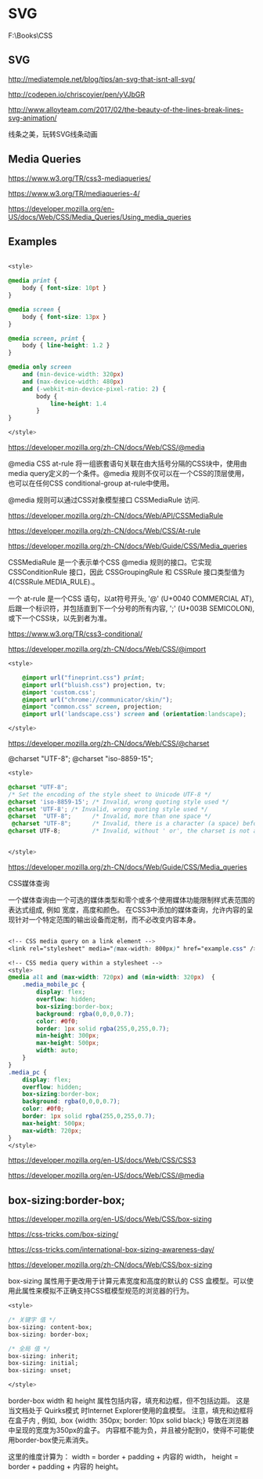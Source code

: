 # SVG

F:\Books\CSS




## SVG

http://mediatemple.net/blog/tips/an-svg-that-isnt-all-svg/

http://codepen.io/chriscoyier/pen/yVJbGR


http://www.alloyteam.com/2017/02/the-beauty-of-the-lines-break-lines-svg-animation/

线条之美，玩转SVG线条动画 









## Media Queries

https://www.w3.org/TR/css3-mediaqueries/

https://www.w3.org/TR/mediaqueries-4/


https://developer.mozilla.org/en-US/docs/Web/CSS/Media_Queries/Using_media_queries


## Examples

```css

<style>

@media print {
    body { font-size: 10pt }
}

@media screen {
    body { font-size: 13px }
}

@media screen, print {
    body { line-height: 1.2 }
}

@media only screen 
    and (min-device-width: 320px) 
    and (max-device-width: 480px)
    and (-webkit-min-device-pixel-ratio: 2) {
        body {
            line-height: 1.4
        }
}

</style>

``` 





https://developer.mozilla.org/zh-CN/docs/Web/CSS/@media


@media CSS at-rule 将一组嵌套语句关联在由大括号分隔的CSS块中，使用由media query定义的一个条件。@media 规则不仅可以在一个CSS的顶层使用，也可以在任何CSS conditional-group at-rule中使用。

@media 规则可以通过CSS对象模型接口 CSSMediaRule 访问.



https://developer.mozilla.org/zh-CN/docs/Web/API/CSSMediaRule

https://developer.mozilla.org/zh-CN/docs/Web/CSS/At-rule

https://developer.mozilla.org/zh-CN/docs/Web/Guide/CSS/Media_queries





CSSMediaRule 是一个表示单个CSS @media  规则的接口。它实现  CSSConditionRule 接口，因此 CSSGroupingRule  和  CSSRule 接口类型值为 4(CSSRule.MEDIA_RULE).。


一个 at-rule 是一个CSS 语句，以at符号开头, '@' (U+0040 COMMERCIAL AT), 后跟一个标识符，并包括直到下一个分号的所有内容, ';' (U+003B SEMICOLON), 或下一个CSS块，以先到者为准。




https://www.w3.org/TR/css3-conditional/


https://developer.mozilla.org/zh-CN/docs/Web/CSS/@import


```css
<style>

    @import url("fineprint.css") print;
    @import url("bluish.css") projection, tv;
    @import 'custom.css';
    @import url("chrome://communicator/skin/");
    @import "common.css" screen, projection;
    @import url('landscape.css') screen and (orientation:landscape);

</style>

``` 

https://developer.mozilla.org/zh-CN/docs/Web/CSS/@charset



@charset "UTF-8";
@charset "iso-8859-15";


```css
<style>

@charset "UTF-8";       
/* Set the encoding of the style sheet to Unicode UTF-8 */
@charset 'iso-8859-15'; /* Invalid, wrong quoting style used */
@charset 'UTF-8'; /* Invalid, wrong quoting style used */
@charset  "UTF-8";      /* Invalid, more than one space */
 @charset "UTF-8";      /* Invalid, there is a character (a space) before the at-rule */
@charset UTF-8;         /* Invalid, without ' or', the charset is not a CSS &lt; string &gt; */


</style>

``` 




https://developer.mozilla.org/zh-CN/docs/Web/Guide/CSS/Media_queries 



CSS媒体查询

一个媒体查询由一个可选的媒体类型和零个或多个使用媒体功能限制样式表范围的表达式组成, 例如 宽度，高度和颜色。
在CSS3中添加的媒体查询，允许内容的呈现针对一个特定范围的输出设备而定制，而不必改变内容本身。














```css

<!-- CSS media query on a link element -->
<link rel="stylesheet" media="(max-width: 800px)" href="example.css" />

<!-- CSS media query within a stylesheet -->
<style>
@media all and (max-width: 720px) and (min-width: 320px)  {
    .media_mobile_pc {
        display: flex;
        overflow: hidden;
        box-sizing:border-box;
        background: rgba(0,0,0,0.7);
        color: #0f0;
        border: 1px solid rgba(255,0,255,0.7);
        min-height: 300px;
        max-height: 500px;
        width: auto;
    }
}
.media_pc {
    display: flex;
    overflow: hidden;
    box-sizing:border-box;
    background: rgba(0,0,0,0.7);
    color: #0f0;
    border: 1px solid rgba(255,0,255,0.7);
    max-height: 500px;
    max-width: 720px;
}
</style>
``` 





https://developer.mozilla.org/en-US/docs/Web/CSS/CSS3

https://developer.mozilla.org/en-US/docs/Web/CSS/@media




## box-sizing:border-box;

https://developer.mozilla.org/en-US/docs/Web/CSS/box-sizing

https://css-tricks.com/box-sizing/

https://css-tricks.com/international-box-sizing-awareness-day/


https://developer.mozilla.org/zh-CN/docs/Web/CSS/box-sizing

box-sizing 属性用于更改用于计算元素宽度和高度的默认的 CSS 盒模型。可以使用此属性来模拟不正确支持CSS框模型规范的浏览器的行为。


```css
<style>

/* 关键字 值 */
box-sizing: content-box;
box-sizing: border-box;

/* 全局 值 */
box-sizing: inherit;
box-sizing: initial;
box-sizing: unset;

</style>
``` 

border-box
    width 和 height 属性包括内容，填充和边框，但不包括边距。
    这是当文档处于 Quirks模式 时Internet Explorer使用的盒模型。
    注意，填充和边框将在盒子内 , 例如, .box {width: 350px; border: 10px solid black;} 导致在浏览器中呈现的宽度为350px的盒子。
    内容框不能为负，并且被分配到0，使得不可能使用border-box使元素消失。

这里的维度计算为：
    width = border + padding + 内容的  width，
    height = border + padding + 内容的 height。




